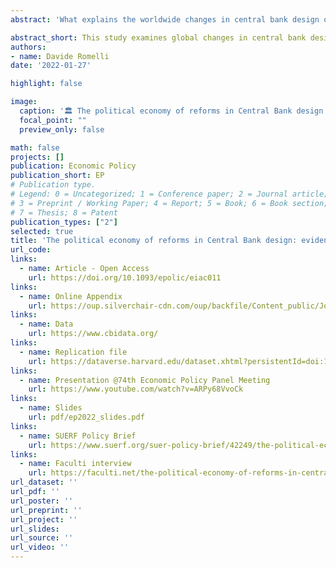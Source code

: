 ```yaml
---
abstract: 'What explains the worldwide changes in central bank design over the past five decades? Using a new dataset on central bank institutional design, this paper investigates the timing, pace and magnitude of reforms in a sample of 154 countries over the period 1972–2017. I construct a new dynamic index of central bank independence (CBI) and show that past levels of independence, as well as regional convergence, represent important drivers of changes in central bank design. An external pressure, such as obtaining an IMF loan, or political events, such as democratic reforms and the election of nationalistic governments, also impact the reform process. Reforms also follow periods of high inflation rates suggesting an endogenous evolution of CBI. The results also reveal important heterogeneities in the reform process depending on the level of development, the size and direction of reforms, as well as the different dimensions along which central bank legislation can be amended.'

abstract_short: This study examines global changes in central bank design from 1972-2017, using a new dynamic index of central bank independence. Factors influencing reforms include past independence levels, regional convergence, external pressures, political events, and inflation rates, with notable differences based on development levels and reform types.
authors:
- name: Davide Romelli
date: '2022-01-27'

highlight: false

image:
  caption: '🏛️ The political economy of reforms in Central Bank design '
  focal_point: ""
  preview_only: false

math: false
projects: []
publication: Economic Policy
publication_short: EP
# Publication type.
# Legend: 0 = Uncategorized; 1 = Conference paper; 2 = Journal article;
# 3 = Preprint / Working Paper; 4 = Report; 5 = Book; 6 = Book section;
# 7 = Thesis; 8 = Patent
publication_types: ["2"]
selected: true
title: 'The political economy of reforms in Central Bank design: evidence from a new dataset'
url_code: 
links:
  - name: Article - Open Access
    url: https://doi.org/10.1093/epolic/eiac011
links:
  - name: Online Appendix
    url: https://oup.silverchair-cdn.com/oup/backfile/Content_public/Journal/economicpolicy/37/112/10.1093_epolic_eiac011/1/eiac011_supplementary_data.pdf?Expires=1727760086&Signature=en-8R4hwwrKA2~4HH6RJtsLRdmeXjvtgnrL2-J47vd5koLa6Ma357IJdUtRciA5XwaY~GlB5ibd3ZFDdvV8EtX9L7RMxg2DOVroNKjK5a1y0KLSjcrYqCM8rRVG4A6zv6o8FOWH7bmPQ75XLKwIpr8gAPtnam7fWxQYO9R-dmmCSY0rcgkwSi-8HYEWcmu7UgDf2xuYILGUFBM15kyMySj7ufQO5HyuXzH~itIGLB~~lly3lbQ7KqPwiyFqqKmV9L1ANtD~T87OCk~hALtmypq5Sx0csbCn~O95X4trGiqHIUXepJT0b9DuSFVwx6-eVl3i-DEjZxRFniTJQ7Zz0lw__&Key-Pair-Id=APKAIE5G5CRDK6RD3PGA
links:
  - name: Data
    url: https://www.cbidata.org/
links:
  - name: Replication file
    url: https://dataverse.harvard.edu/dataset.xhtml?persistentId=doi:10.7910/DVN/2KMIVW
links:
  - name: Presentation @74th Economic Policy Panel Meeting
    url: https://www.youtube.com/watch?v=ARPy68VvoCk
links:
  - name: Slides
    url: pdf/ep2022_slides.pdf
links:
  - name: SUERF Policy Brief
    url: https://www.suerf.org/suer-policy-brief/42249/the-political-economy-of-reforms-in-central-bank-design
links:
  - name: Faculti interview
    url: https://faculti.net/the-political-economy-of-reforms-in-central-bank-design/
url_dataset: ''
url_pdf: ''
url_poster: ''
url_preprint: ''
url_project: ''
url_slides: 
url_source: ''
url_video: ''
---
```


